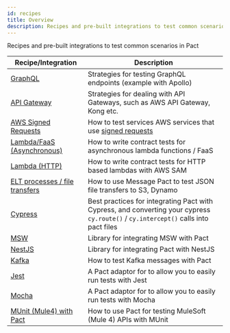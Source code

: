 ```yaml
---
id: recipes
title: Overview
description: Recipes and pre-built integrations to test common scenarios in Pact
---
```


Recipes and pre-built integrations to test common scenarios in Pact

| Recipe/Integration                                     | Description                                                                                                                         |
| ------------------------------------------------------ | ----------------------------------------------------------------------------------------------------------------------------------- |
| [GraphQL](/recipes/graphql)                             | Strategies for testing GraphQL endpoints (example with Apollo)                                                                      |
| [API Gateway](/recipes/apigateway)                      | Strategies for dealing with API Gateways, such as AWS API Gateway, Kong etc.                                                        |
| [AWS Signed Requests](/recipes/awssignedrequests)                      | How to test services AWS services that use [signed requests](https://docs.aws.amazon.com/IAM/latest/UserGuide/reference_aws-signing.html)                                                        |
| [Lambda/FaaS (Asynchronous)](/recipes/lambdaasync)      | How to write contract tests for asynchronous lambda functions / FaaS                                                                |
| [Lambda (HTTP)](/recipes/lambdahttp)                    | How to write contract tests for HTTP based lambdas with AWS SAM                                                                     |
| [ELT processes / file transfers](https://dius-au.medium.com/contract-testing-serverless-and-asynchronous-applications-part-2-76b5576c789e) | How to use Message Pact to test JSON file transfers to S3, Dynamo |
| [Cypress](/recipes/cypress)                             | Best practices for integrating Pact with Cypress, and converting your cypress `cy.route()` / `cy.intercept()` calls into pact files |
| [MSW](https://github.com/you54f/msw-pact)              | Library for integrating MSW with Pact                                                                                               |
| [NestJS](https://github.com/omermorad/nestjs-pact)     | Library for integrating Pact with NestJS                                                                                            |
| [Kafka](/recipes/kafka)                                 | How to test Kafka messages with Pact                                                                                                |
| [Jest](https://github.com/pact-foundation/jest-pact)   | A Pact adaptor for to allow you to easily run tests with Jest                                                                       |
| [Mocha](https://github.com/pact-foundation/mocha-pact) | A Pact adaptor for to allow you to easily run tests with Mocha                                                                      |
| [MUnit (Mule4) with Pact](/recipes/munit) | How to use Pact for testing MuleSoft (Mule 4) APIs with MUnit                                                                     |

